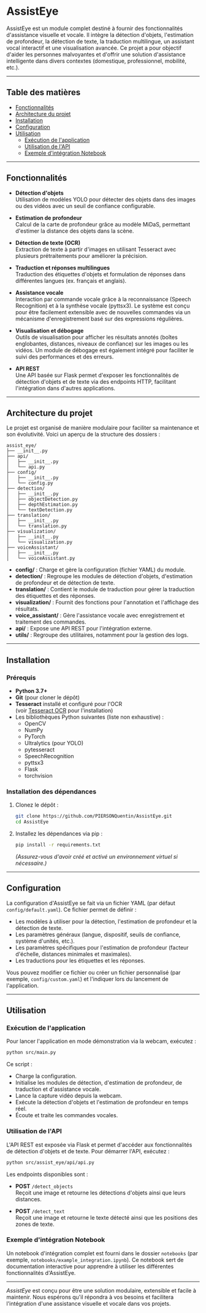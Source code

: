 # AssistEye

AssistEye est un module complet destiné à fournir des fonctionnalités d'assistance visuelle et vocale. Il intègre la détection d'objets, l'estimation de profondeur, la détection de texte, la traduction multilingue, un assistant vocal interactif et une visualisation avancée. Ce projet a pour objectif d'aider les personnes malvoyantes et d'offrir une solution d'assistance intelligente dans divers contextes (domestique, professionnel, mobilité, etc.).

---
## Table des matières

- [Fonctionnalités](#fonctionnalités)
- [Architecture du projet](#architecture-du-projet)
- [Installation](#installation)
- [Configuration](#configuration)
- [Utilisation](#utilisation)
  - [Exécution de l'application](#exécution-de-lapplication)
  - [Utilisation de l'API](#utilisation-de-lapi)
  - [Exemple d'intégration Notebook](#exemple-dintégration-notebook)

---

## Fonctionnalités

- **Détection d'objets**  
  Utilisation de modèles YOLO pour détecter des objets dans des images ou des vidéos avec un seuil de confiance configurable.

- **Estimation de profondeur**  
  Calcul de la carte de profondeur grâce au modèle MiDaS, permettant d'estimer la distance des objets dans la scène.

- **Détection de texte (OCR)**  
  Extraction de texte à partir d'images en utilisant Tesseract avec plusieurs prétraitements pour améliorer la précision.

- **Traduction et réponses multilingues**  
  Traduction des étiquettes d'objets et formulation de réponses dans différentes langues (ex. français et anglais).

- **Assistance vocale**  
  Interaction par commande vocale grâce à la reconnaissance (Speech Recognition) et à la synthèse vocale (pyttsx3). Le système est conçu pour être facilement extensible avec de nouvelles commandes via un mécanisme d'enregistrement basé sur des expressions régulières.

- **Visualisation et débogage**  
  Outils de visualisation pour afficher les résultats annotés (boîtes englobantes, distances, niveaux de confiance) sur les images ou les vidéos. Un module de débogage est également intégré pour faciliter le suivi des performances et des erreurs.

- **API REST**  
  Une API basée sur Flask permet d'exposer les fonctionnalités de détection d'objets et de texte via des endpoints HTTP, facilitant l'intégration dans d'autres applications.

---

## Architecture du projet

Le projet est organisé de manière modulaire pour faciliter sa maintenance et son évolutivité. Voici un aperçu de la structure des dossiers :

```plaintext
assist_eye/
├── __init__.py
├── api/
│   ├── __init__.py
│   └── api.py
├── config/
│   ├── __init__.py
│   └── config.py
├── detection/
│   ├── __init__.py
│   ├── objectDetection.py
│   ├── depthEstimation.py
│   └── textDetection.py
├── translation/
│   ├── __init__.py
│   └── translation.py
├── visualization/
│   ├── __init__.py
│   └── visualization.py
├── voiceAssistant/
│   ├── __init__.py
│   └── voiceAssistant.py
```

- **config/** : Charge et gère la configuration (fichier YAML) du module.
- **detection/** : Regroupe les modules de détection d'objets, d'estimation de profondeur et de détection de texte.
- **translation/** : Contient le module de traduction pour gérer la traduction des étiquettes et des réponses.
- **visualization/** : Fournit des fonctions pour l'annotation et l'affichage des résultats.
- **voice_assistant/** : Gère l'assistance vocale avec enregistrement et traitement des commandes.
- **api/** : Expose une API REST pour l'intégration externe.
- **utils/** : Regroupe des utilitaires, notamment pour la gestion des logs.

---

## Installation

### Prérequis

- **Python 3.7+**
- **Git** (pour cloner le dépôt)
- **Tesseract** installé et configuré pour l'OCR  
  (voir [Tesseract OCR](https://github.com/tesseract-ocr/tesseract) pour l'installation)
- Les bibliothèques Python suivantes (liste non exhaustive) :
  - OpenCV
  - NumPy
  - PyTorch
  - Ultralytics (pour YOLO)
  - pytesseract
  - SpeechRecognition
  - pyttsx3
  - Flask
  - torchvision

### Installation des dépendances

1. Clonez le dépôt :

   ```bash
   git clone https://github.com/PIERSONQuentin/AssistEye.git
   cd AssistEye
   ```

2. Installez les dépendances via pip :

   ```bash
   pip install -r requirements.txt
   ```

   *(Assurez-vous d'avoir créé et activé un environnement virtuel si nécessaire.)*

---

## Configuration

La configuration d'AssistEye se fait via un fichier YAML (par défaut `config/default.yaml`). Ce fichier permet de définir :

- Les modèles à utiliser pour la détection, l'estimation de profondeur et la détection de texte.
- Les paramètres généraux (langue, dispositif, seuils de confiance, système d'unités, etc.).
- Les paramètres spécifiques pour l'estimation de profondeur (facteur d'échelle, distances minimales et maximales).
- Les traductions pour les étiquettes et les réponses.

Vous pouvez modifier ce fichier ou créer un fichier personnalisé (par exemple, `config/custom.yaml`) et l'indiquer lors du lancement de l'application.

---

## Utilisation

### Exécution de l'application

Pour lancer l'application en mode démonstration via la webcam, exécutez :

```bash
python src/main.py
```

Ce script :

- Charge la configuration.
- Initialise les modules de détection, d'estimation de profondeur, de traduction et d'assistance vocale.
- Lance la capture vidéo depuis la webcam.
- Exécute la détection d'objets et l'estimation de profondeur en temps réel.
- Écoute et traite les commandes vocales.

### Utilisation de l'API

L'API REST est exposée via Flask et permet d'accéder aux fonctionnalités de détection d'objets et de texte. Pour démarrer l'API, exécutez :

```bash
python src/assist_eye/api/api.py
```

Les endpoints disponibles sont :

- **POST** `/detect_objects`  
  Reçoit une image et retourne les détections d'objets ainsi que leurs distances.

- **POST** `/detect_text`  
  Reçoit une image et retourne le texte détecté ainsi que les positions des zones de texte.

### Exemple d'intégration Notebook

Un notebook d'intégration complet est fourni dans le dossier `notebooks` (par exemple, `notebooks/example_integration.ipynb`). Ce notebook sert de documentation interactive pour apprendre à utiliser les différentes fonctionnalités d'AssistEye.

---

*AssistEye* est conçu pour être une solution modulaire, extensible et facile à maintenir. Nous espérons qu'il répondra à vos besoins et facilitera l'intégration d'une assistance visuelle et vocale dans vos projets.